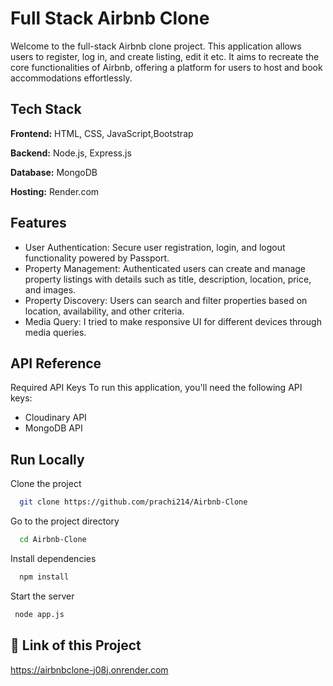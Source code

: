 
# Full Stack Airbnb Clone

Welcome to the full-stack Airbnb clone project. This application allows users to register, log in, and create listing, edit it etc. It aims to recreate the core functionalities of Airbnb, offering a platform for users to host and book accommodations effortlessly.




## Tech Stack

**Frontend:** HTML, CSS, JavaScript,Bootstrap 

**Backend:** Node.js, Express.js 

**Database:** MongoDB 

**Hosting:** Render.com

## Features

- User Authentication: Secure user registration, login, and logout functionality powered by Passport.
- Property Management: Authenticated users can create and manage property listings with details such as title, description, location, price, and images. 
- Property Discovery: Users can search and filter properties based on location, availability, and other criteria.
- Media Query:  I tried to make responsive UI for different devices through media queries.



## API Reference

Required API Keys To run this application, you'll need the following API keys:

- Cloudinary API 
- MongoDB API


## Run Locally

Clone the project

```bash
  git clone https://github.com/prachi214/Airbnb-Clone
```

Go to the project directory

```bash
  cd Airbnb-Clone
```

Install dependencies

```bash
  npm install
```

Start the server

```bash
 node app.js
```

## 🔗 Link of this Project

https://airbnbclone-j08j.onrender.com


